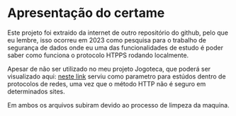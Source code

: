 # Apresentação do certame
Este projeto foi extraido da internet de outro repositório do github, pelo que eu lembre, isso ocorreu em 2023 como pesquisa para o trabalho de segurança de dados onde eu uma das funcionalidades de estudo é poder saber como funciona o protocolo HTPPS rodando localmente.

Apesar de não ser utilizado no meu projeto Jogoteca, que poderá ser visualizado aqui: <a href="https://github.com/PedroSilva201/Jogoteca">neste link</a> serviu como parametro para estúdos dentro de protocolos de redes, uma vez que o método HTTP não é seguro em determinados sites.

Em ambos os arquivos subiram devido ao processo de limpeza da maquina.
